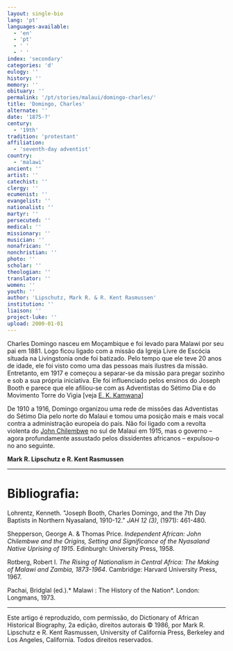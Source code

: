 ```yaml
---
layout: single-bio
lang: 'pt'
languages-available:
  - 'en'
  - 'pt'
  - ' '
  - ' '
index: 'secondary'
categories: 'd'
eulogy: ''
history: ''
memory: ''
obituary: ''
permalink: '/pt/stories/malaui/domingo-charles/'
title: 'Domingo, Charles'
alternate: ''
date: '1875-?'
century:
  - '19th'
tradition: 'protestant'
affiliation:
  - 'seventh-day adventist'
country:
  - 'malawi'
ancient: ''
artist: ''
catechist: ''
clergy: ''
ecumenist: ''
evangelist: ''
nationalist: ''
martyr: ''
persecuted: ''
medical: ''
missionary: ''
musician: ''
nonafrican: ''
nonchristian: ''
photo: ''
scholar: ''
theologian: ''
translator: ''
women: ''
youth: ''
author: 'Lipschutz, Mark R. & R. Kent Rasmussen'
institution: ''
liaison: ''
project-luke: ''
upload: 2000-01-01
---
```



Charles Domingo nasceu em Moçambique e foi levado para Malawi por seu pai em 1881. Logo ficou ligado com a missão da Igreja Livre de Escócia situada na Livingstonia onde foi batizado. Pelo tempo que ele teve 20 anos de idade, ele foi visto como uma das pessoas mais ilustres da missão. Entretanto, em 1917 e começou a separar-se da missão para pregar sozinho e sob a sua própria iniciativa. Ele foi influenciado pelos ensinos do Joseph Booth e parece que ele afiliou-se com as Adventistas do Sétimo Dia e do Movimento Torre do Vigia [veja [E. K. Kamwana](p-kamwana1_elliott.html)]

De 1910 a 1916, Domingo organizou uma rede de missões das Adventistas do Sétimo Dia pelo norte do Malaui e tomou uma posição mais e mais vocal contra a administração europeia do país. Não foi ligado com a revolta violenta do [John Chilembwe](p-chilembue_john.html) no sul de Malaui em 1915, mas o governo – agora profundamente assustado pelos dissidentes africanos – expulsou-o no ano seguinte.

**Mark R. Lipschutz e R. Kent Rasmussen**

---

# **Bibliografia:**
Lohrentz, Kenneth. "Joseph Booth, Charles Domingo, and the 7th Day Baptists in Northern Nyasaland, 1910-12." *JAH 12 (3)*, (1971): 461-480.

Shepperson, George A. & Thomas Price. *Independent African: John Chilembwe and the Origins, Setting and Significance of the Nyasaland Native Uprising of 1915*. Edinburgh: University Press, 1958.

Rotberg, Robert I. *The Rising of Nationalism in Central Africa: The Making of Malawi and Zambia, 1873-1964*. Cambridge: Harvard University Press, 1967.

Pachai, Bridglal (ed.).* Malawi : The History of the Nation*. London: Longmans, 1973.

---

Este artigo é reproduzido, com permissão, do Dictionary of African Historical Biography, 2a edição, direitos autorais © 1986, por Mark R. Lipschutz e R. Kent Rasmussen, University of California Press, Berkeley and Los Angeles, California. Todos direitos reservados.
